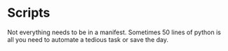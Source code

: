 # Scripts

Not everything needs to be in a manifest. Sometimes 50 lines of python is all you need to automate a tedious task or save the day.
